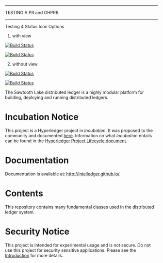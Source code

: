 
***

TESTING A PR and GHPRB

***

Testing 4 Status Icon Options

 1. with view

[![Build Status](http://54.85.138.100/job/core-mack-pr/badge/icon)](http://54.85.138.100/job/core-mack-pr/)

[![Build Status](http://54.85.138.100/buildStatus/icon?job=core-mack-pr)](http://54.85.138.100/job/core-mack-pr/)

 2. without view

[![Build Status](http://54.85.138.100/job/core-mack-pr/badge/icon)](http://54.85.138.100/job/core-mack-pr)

[![Build Status](http://54.85.138.100/buildStatus/icon?job=core-mack-pr)](http://54.85.138.100/job/core-mack-pr)


The Sawtooth Lake distributed ledger is a highly modular platform for building, deploying and
running distributed ledgers.

Incubation Notice
=================

This project is a Hyperledger project in _Incubation_. It was proposed to the 
community and documented [here](http://bit.ly/1T6eVBH). Information on what 
_Incubation_ entails can be found in the [Hyperledger Project Lifecycle document](https://goo.gl/4edNRc).

Documentation
=============

Documentation is available at: http://intelledger.github.io/.

Contents
========

This repository contains many fundamental classes used in the distributed ledger system.

Security Notice
===============
This project is intended for experimental usage and is not secure.
Do not use this project for security sensitive applications.
Please see the
[Introduction](http://intelledger.github.io/introduction.html)
for more details.

